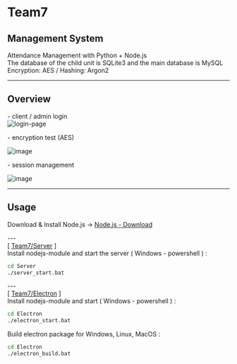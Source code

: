 # Team7
## Management System  
Attendance Management with Python + Node.js  
The database of the child unit is SQLite3 and the main database is MySQL  
Encryption: AES / Hashing: Argon2
  
  
---
## Overview
\- client / admin login  
![login-page](https://user-images.githubusercontent.com/60131202/119244562-e4a94680-bbac-11eb-8ddf-dcd6a017b0ba.png)  
  
\- encryption test (AES)  
  
![image](https://user-images.githubusercontent.com/60131202/120108501-5b8fa200-c1a0-11eb-9462-4d8898cb12f3.png)  
  
  
  
\- session management  
  
![image](https://user-images.githubusercontent.com/60131202/120409937-fa78f180-c38c-11eb-995e-0631a3fcf04b.png)

---
## Usage
Download & Install Node.js -> [Node.js - Download](https://nodejs.org/ja/download/)  

\-\-\-  
\[ [Team7/Server](./Server) \]  
Install nodejs-module and start the server ( Windows - powershell ) :  
```cmd
cd Server
./server_start.bat
```

\-\-\-    
\[ [Team7/Electron](./Electron) \]  
Install nodejs-module and start ( Windows - powershell ) :  
```cmd
cd Electron
./electron_start.bat
```
  
Build electron package for Windows, Linux, MacOS :  
```cmd
cd Electron
./electron_build.bat
```
